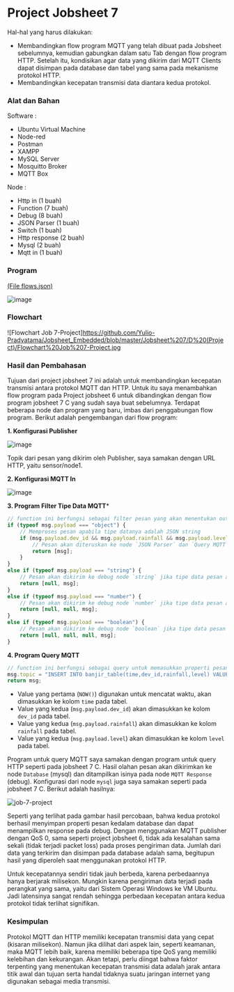 # Project Jobsheet 7
Hal-hal yang harus dilakukan:

- Membandingkan flow program MQTT yang telah dibuat pada Jobsheet sebelumnya, kemudian gabungkan dalam satu Tab dengan flow program HTTP. Setelah itu, kondisikan agar data yang dikirim dari MQTT Clients dapat disimpan pada database dan tabel yang sama pada mekanisme protokol HTTP.
- Membandingkan kecepatan transmisi data diantara kedua protokol.

### Alat dan Bahan

Software :

- Ubuntu Virtual Machine
- Node-red
- Postman
- XAMPP
- MySQL Server
- Mosquitto Broker
- MQTT Box

Node :
- Http in (1 buah)
- Function (7 buah)
- Debug (8 buah)
- JSON Parser (1 buah)
- Switch (1 buah)
- Http response (2 buah)
- Mysql (2 buah)
- Mqtt in (1 buah)

### Program 
<a href="https://github.com/cakjung/Jobsheet-Embedded/blob/main/Jobsheet%207/D%20(Project)/flows%20(job%207%20project).json">(File flows.json)</a>

![image](https://github.com/cakjung/Jobsheet-Embedded/assets/128274951/35481cd6-1143-4cbd-9818-52e28fba32ae)

### Flowchart

![Flowchart Job 7-Project]https://github.com/Yulio-Pradyatama/Jobsheet_Embedded/blob/master/Jobsheet%207/D%20(Project)/Flowchart%20Job%207-Project.jpg

### Hasil dan Pembahasan
Tujuan dari project jobsheet 7 ini adalah untuk membandingkan kecepatan transmisi antara protokol MQTT dan HTTP. Untuk itu saya menambahkan flow program pada Project jobsheet 6 untuk dibandingkan dengan flow program jobsheet 7 C yang sudah saya buat sebelumnya. Terdapat beberapa node dan program yang baru, imbas dari penggabungan flow program. Berikut adalah pengembangan dari flow program:

**1. Konfigurasi Publisher**

![image](https://github.com/cakjung/Jobsheet-Embedded/assets/128274951/5a65f199-184b-4921-a40d-fd28ca521e8d)

Topik dari pesan yang dikirim oleh Publisher, saya samakan dengan URL HTTP, yaitu sensor/node1.

**2. Konfigurasi MQTT In**

![image](https://github.com/cakjung/Jobsheet-Embedded/assets/128274951/97290e4a-0a2c-4173-943f-600d631bc106)

**3. Program Filter Tipe Data MQTT***
```javascript
// function ini berfungsi sebagai filter pesan yang akan menentukan output atau tujuan
if (typeof msg.payload === "object") {
    // Memproses pesan apabila tipe datanya adalah JSON string
    if (msg.payload.dev_id && msg.payload.rainfall && msg.payload.level) {
        // Pesan akan diteruskan ke node `JSON Parser` dan `Query MQTT` jika terdapat properti dev_id, rainfall, dan level pada pesan yang dikirim
        return [msg]; 
    }
}
else if (typeof msg.payload === "string") {
    // Pesan akan dikirim ke debug node `string` jika tipe data pesan adalah `string`
    return [null, msg];
}
else if (typeof msg.payload === "number") {
    // Pesan akan dikirim ke debug node `number` jika tipe data pesan adalah `number`
    return [null, null, msg];
}
else if (typeof msg.payload === "boolean") {
    // Pesan akan dikirim ke debug node `boolean` jika tipe data pesan adalah `boolean`
    return [null, null, null, msg];
}
```

**4. Program Query MQTT**
```javascript
// function ini berfungsi sebagai query untuk memasukkan properti pesan ke database
msg.topic = "INSERT INTO banjir_table(time,dev_id,rainfall,level) VALUES(NOW()," + msg.payload.dev_id + "," + msg.payload.rainfall + "," + msg.payload.level +");";
return msg;
```
- Value yang pertama (`NOW()`) digunakan untuk mencatat waktu, akan dimasukkan ke kolom `time` pada tabel.
- Value yang kedua (`msg.payload.dev_id`) akan dimasukkan ke kolom `dev_id` pada tabel.
- Value yang kedua (`msg.payload.rainfall`) akan dimasukkan ke kolom `rainfall` pada tabel.
- Value yang kedua (`msg.payload.level`) akan dimasukkan ke kolom `level` pada tabel.

Program untuk query MQTT saya samakan dengan program untuk query HTTP seperti pada jobsheet 7 C. Hasil olahan pesan akan dikirimkan ke node `Database` (mysql) dan ditampilkan isinya pada node `MQTT Response` (debug). Konfigurasi dari node `mysql` juga saya samakan seperti pada jobsheet 7 C. Berikut adalah hasilnya:

![job-7-project](https://github.com/cakjung/Jobsheet-Embedded/assets/128274951/366f796e-e453-4ec9-82a7-1fb7e47b2278)

Seperti yang terlihat pada gambar hasil percobaan, bahwa kedua protokol berhasil menyimpan properti pesan kedalam database dan dapat menampilkan response pada debug. Dengan menggunakan MQTT publisher dengan QoS 0, sama seperti project jobsheet 6, tidak ada kesalahan sama sekali (tidak terjadi packet loss) pada proses pengiriman data. Jumlah dari data yang terkirim dan disimpan pada database adalah sama, begitupun hasil yang diperoleh saat menggunakan protokol HTTP.

Untuk kecepatannya sendiri tidak jauh berbeda, karena perbedaannya hanya berjarak milisekon. Mungkin karena pengiriman data terjadi pada perangkat yang sama, yaitu dari Sistem Operasi Windows ke VM Ubuntu. Jadi latensinya sangat rendah sehingga perbedaan kecepatan antara kedua protokol tidak terlihat signifikan.

### Kesimpulan
Protokol MQTT dan HTTP memiliki kecepatan transmisi data yang cepat (kisaran milisekon). Namun jika dilihat dari aspek lain, seperti keamanan, maka MQTT lebih baik, karena memiliki beberapa tipe QoS yang memiliki kelebihan dan kekurangan. Akan tetapi, perlu diingat bahwa faktor terpenting yang menentukan kecepatan transmisi data adalah jarak antara titik awal dan tujuan serta handal tidaknya suatu jaringan internet yang digunakan sebagai media transmisi.
